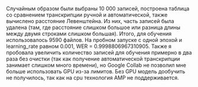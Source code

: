 Случайным образом были выбраны 10 000 записей, построена таблица со сравнением транскрипции ручной и автоматической, также вычислено расстояние Левенштейна. Из них, часть записей была удалена (там, где расстояние слишком большое или разница длины между двумя строками слишком большая).
Итого, для обучения использовалось 9590 файлов. На пробном запуске с одной эпохой и learning_rate равном 0.001, WER = 0.9998806967310905.
Также я пробовала увеличить количество записей для обучения примерно в два раза без очистки (так как получение автоматической транскрипции занимает слишком много времени), но Google Collab не позволил мне больше использовать GPU из-за лимитов.
Без GPU модель дообучить не получилось, так как на cpu технология AMP не поддерживается.
